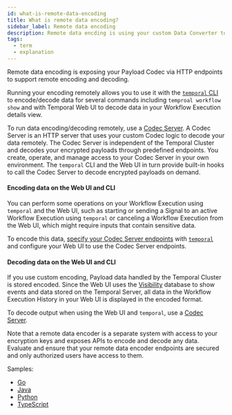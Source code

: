 ```yaml
---
id: what-is-remote-data-encoding
title: What is remote data encoding?
sidebar_label: Remote data encoding
description: Remote data encding is using your custom Data Converter to decode (and encode) your Payloads remotely through endpoints.
tags:
  - term
  - explanation
---
```


Remote data encoding is exposing your Payload Codec via HTTP endpoints to support remote encoding and decoding.

Running your encoding remotely allows you to use it with the [`temporal` CLI](/concepts/what-is-the-temporal-cli) to encode/decode data for several commands including `temproal workflow show` and with Temporal Web UI to decode data in your Workflow Execution details view.

To run data encoding/decoding remotely, use a [Codec Server](/concepts/what-is-a-codec-server). A Codec Server is an HTTP server that uses your custom Codec logic to decode your data remotely.
The Codec Server is independent of the Temporal Cluster and decodes your encrypted payloads through predefined endpoints.
You create, operate, and manage access to your Codec Server in your own environment.
The `temporal` CLI and the Web UI in turn provide built-in hooks to call the Codec Server to decode encrypted payloads on demand.

#### Encoding data on the Web UI and CLI

You can perform some operations on your Workflow Execution using `temporal` and the Web UI, such as starting or sending a Signal to an active Workflow Execution using `temporal` or canceling a Workflow Execution from the Web UI, which might require inputs that contain sensitive data.

To encode this data, [specify your Codec Server endpoints](/concepts/what-is-a-codec-server#endpoints) with [`temporal`](/cli/cmd-options#codec-endpoint) and configure your Web UI to use the Codec Server endpoints.

#### Decoding data on the Web UI and CLI

If you use custom encoding, Payload data handled by the Temporal Cluster is stored encoded. Since the Web UI uses the [Visibility](/concepts/what-is-visibility) database to show events and data stored on the Temporal Server, all data in the Workflow Execution History in your Web UI is displayed in the encoded format.

To decode output when using the Web UI and `temporal`, use a [Codec Server](/concepts/what-is-a-codec-server).

Note that a remote data encoder is a separate system with access to your encryption keys and exposes APIs to encode and decode any data.
Evaluate and ensure that your remote data encoder endpoints are secured and only authorized users have access to them.

Samples:

- [Go](https://github.com/temporalio/samples-go/tree/main/codec-server)
- [Java](https://github.com/temporalio/sdk-java/tree/master/temporal-remote-data-encoder)
- [Python](https://github.com/temporalio/samples-python/tree/main/encryption)
- [TypeScript](https://github.com/temporalio/samples-typescript/tree/main/encryption)
